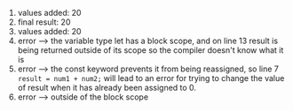 1. values added: 20
2. final result: 20
3. values added: 20
4. error --> the variable type let has a block scope, and on line 13 result is being returned outside of its scope so the compiler doesn't know what it is
5. error --> the const keyword prevents it from being reassigned, so line 7 ```result = num1 + num2;``` will lead to an error for trying to change the value of result when it has already been assigned to 0.
6. error --> outside of the block scope